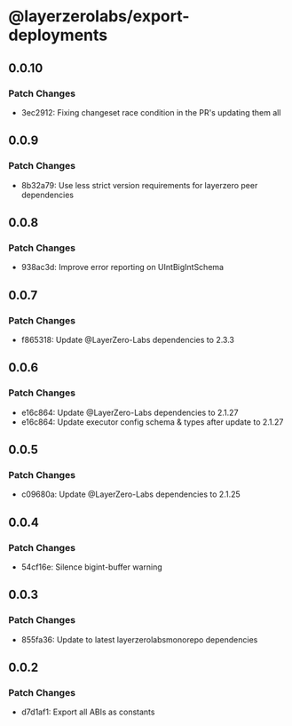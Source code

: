 # @layerzerolabs/export-deployments

## 0.0.10

### Patch Changes

- 3ec2912: Fixing changeset race condition in the PR's updating them all

## 0.0.9

### Patch Changes

- 8b32a79: Use less strict version requirements for layerzero peer dependencies

## 0.0.8

### Patch Changes

- 938ac3d: Improve error reporting on UIntBigIntSchema

## 0.0.7

### Patch Changes

- f865318: Update @LayerZero-Labs dependencies to 2.3.3

## 0.0.6

### Patch Changes

- e16c864: Update @LayerZero-Labs dependencies to 2.1.27
- e16c864: Update executor config schema & types after update to 2.1.27

## 0.0.5

### Patch Changes

- c09680a: Update @LayerZero-Labs dependencies to 2.1.25

## 0.0.4

### Patch Changes

- 54cf16e: Silence bigint-buffer warning

## 0.0.3

### Patch Changes

- 855fa36: Update to latest layerzerolabsmonorepo dependencies

## 0.0.2

### Patch Changes

- d7d1af1: Export all ABIs as constants
